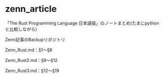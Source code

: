 # zenn_article
「The Rust Programming Language 日本語版」のノートまとめ(たまにpythonと比較しながら)

Zenn記事のBackupリポジトリ

Zenn_Rust.md：§1～§8

Zenn_Rust2.md：§9～§12

Zenn_Rust3.md：§12～§19
